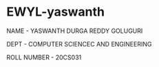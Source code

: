 # EWYL-yaswanth

NAME - YASWANTH DURGA  REDDY GOLUGURI

DEPT - COMPUTER SCIENCEC AND ENGINEERING

ROLL NUMBER - 20CS031